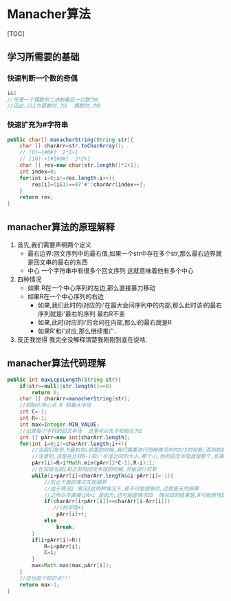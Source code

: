 # Manacher算法

[TOC]

## 学习所需要的基础

### 快速判断一个数的奇偶

```java
i&1  
//任意一个偶数的二进制最后一位数为0
//因此,i&1为基数时,为1  偶数时,为0
```

### 快速扩充为#字符串

```java
public char[] manacherString(String str){
    char [] charArr=str.toCharArray();
    // [0]→[#0#]  2*1+1
    // [10]->[#1#0#]  2*2+1
    char [] res=new char[str.length()*2+1];
    int index=0;
    for(int i=0;i!=res.length;i++){
        res[i]=(i&1)==0?'#':charArr[index++];
    }
    return res;
}
```



## manacher算法的原理解释

1. 首先,我们需要声明两个定义
   * 最右边界:回文序列中的最右值,如果一个str中存在多个str,那么最右边界就是回文串的最右的东西
   * 中心  一个字符串中有很多个回文序列 这就意味着他有多个中心
2. 四种情况
   * 如果 R在一个中心序列的左边,那么直接暴力移动
   * 如果R在一个中心序列的右边
     * 如果,我们此时的i对应的i'在最大会问序列中的内部,那么此时该i的最右序列就是i'最右的序列 最右R不变
     * 如果,此时i对应的i'的会问在内部,那么i的最右就是R
     * 如果R'和i'对应,那么继续推广.
3. 反正我觉得 我完全没解释清楚我刚刚到底在说啥.



## manacher算法代码理解

```java
public int maxLcpsLength(String str){
    if(str==null||str.length()==0)
        return 0;
    char [] charArr=manacherString(str);
    //初始化中心点 R 和最大半径
    int C=-1;
    int R=-1;
    int max=Integer.MIN_VALUE;
    //记录每个字符的回文半径  这里可以先不初始化为1
    int [] pArr=new int[charArr.length];
    for(int i=0;i!=charArr.length;i++){
        //当我们发现,R最右在i前面的时候,我们需要进行四种情况中的2/3的判断,否则初始化为1,就是我之前说的初始化
        //注意到,这是在比较R-i和i'半径之间的大小,那个小,他的回文半径就是那个,如果相等,那么还得重新算
        pArr[i]=R>i?Math.min(pArr[2*C-1],R-i):1;
        //在知晓当前i和之前的回文半径的时候,开始进行穷举
        while(i+pArr[i]<charArr.length&&i-pArr[i]>-1){
            //防止下面的等式失败越界
            //由于情况2 情况3这两种情况下,是不可能相等的,这就是天然屏障 
            //之所以不直接让R>i 是因为,还可能是情况四  情况四的结果是,R可能原地踏步,也可能不动
            if(charArr[i+pArr[i]]==charArr[i-Arr[i]])
               //i的半径+1
                pArr[i]++;
        	else
                break;      
        }
        if(i+pArr[i]>R){
            R=i+pArr[i];
            C=i;
        }
        max=Math.max(max,pArr[i]);   
    }
    //这也是个知识点!!!
    return max-1;
}
```

















